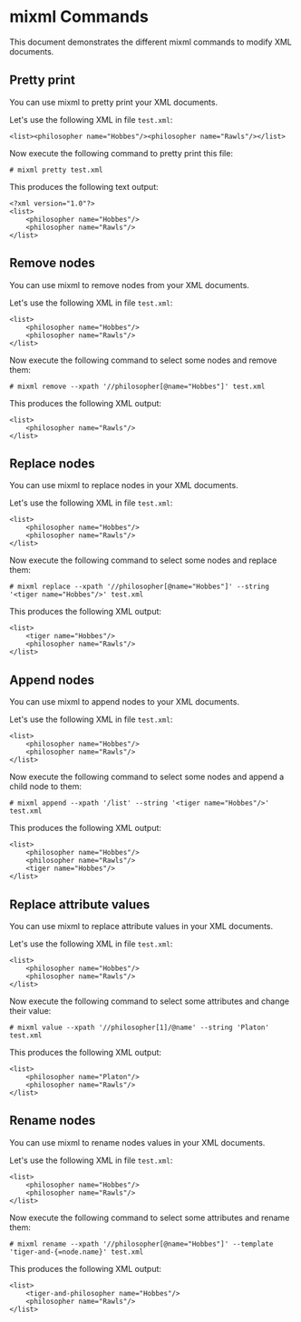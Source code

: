 # mixml Commands

This document demonstrates the different mixml commands to modify XML documents.

## Pretty print

You can use mixml to pretty print your XML documents.

Let's use the following XML in file `test.xml`:

    <list><philosopher name="Hobbes"/><philosopher name="Rawls"/></list>

Now execute the following command to pretty print this file:

    # mixml pretty test.xml

This produces the following text output:

    <?xml version="1.0"?>
    <list>
        <philosopher name="Hobbes"/>
        <philosopher name="Rawls"/>
    </list>

## Remove nodes

You can use mixml to remove nodes from your XML documents.

Let's use the following XML in file `test.xml`:

    <list>
        <philosopher name="Hobbes"/>
        <philosopher name="Rawls"/>
    </list>

Now execute the following command to select some nodes and remove them:

    # mixml remove --xpath '//philosopher[@name="Hobbes"]' test.xml

This produces the following XML output:

    <list>
        <philosopher name="Rawls"/>
    </list>

## Replace nodes

You can use mixml to replace nodes in your XML documents.

Let's use the following XML in file `test.xml`:

    <list>
        <philosopher name="Hobbes"/>
        <philosopher name="Rawls"/>
    </list>

Now execute the following command to select some nodes and replace them:

    # mixml replace --xpath '//philosopher[@name="Hobbes"]' --string '<tiger name="Hobbes"/>' test.xml

This produces the following XML output:

    <list>
        <tiger name="Hobbes"/>
        <philosopher name="Rawls"/>
    </list>

## Append nodes

You can use mixml to append nodes to your XML documents.

Let's use the following XML in file `test.xml`:

    <list>
        <philosopher name="Hobbes"/>
        <philosopher name="Rawls"/>
    </list>

Now execute the following command to select some nodes and append a child node to them:

    # mixml append --xpath '/list' --string '<tiger name="Hobbes"/>' test.xml

This produces the following XML output:

    <list>
        <philosopher name="Hobbes"/>
        <philosopher name="Rawls"/>
        <tiger name="Hobbes"/>
    </list>

## Replace attribute values

You can use mixml to replace attribute values in your XML documents.

Let's use the following XML in file `test.xml`:

    <list>
        <philosopher name="Hobbes"/>
        <philosopher name="Rawls"/>
    </list>

Now execute the following command to select some attributes and change their value:

    # mixml value --xpath '//philosopher[1]/@name' --string 'Platon' test.xml

This produces the following XML output:

    <list>
        <philosopher name="Platon"/>
        <philosopher name="Rawls"/>
    </list>

## Rename nodes

You can use mixml to rename nodes values in your XML documents.

Let's use the following XML in file `test.xml`:

    <list>
        <philosopher name="Hobbes"/>
        <philosopher name="Rawls"/>
    </list>

Now execute the following command to select some attributes and rename them:

    # mixml rename --xpath '//philosopher[@name="Hobbes"]' --template 'tiger-and-{=node.name}' test.xml

This produces the following XML output:

    <list>
        <tiger-and-philosopher name="Hobbes"/>
        <philosopher name="Rawls"/>
    </list>
